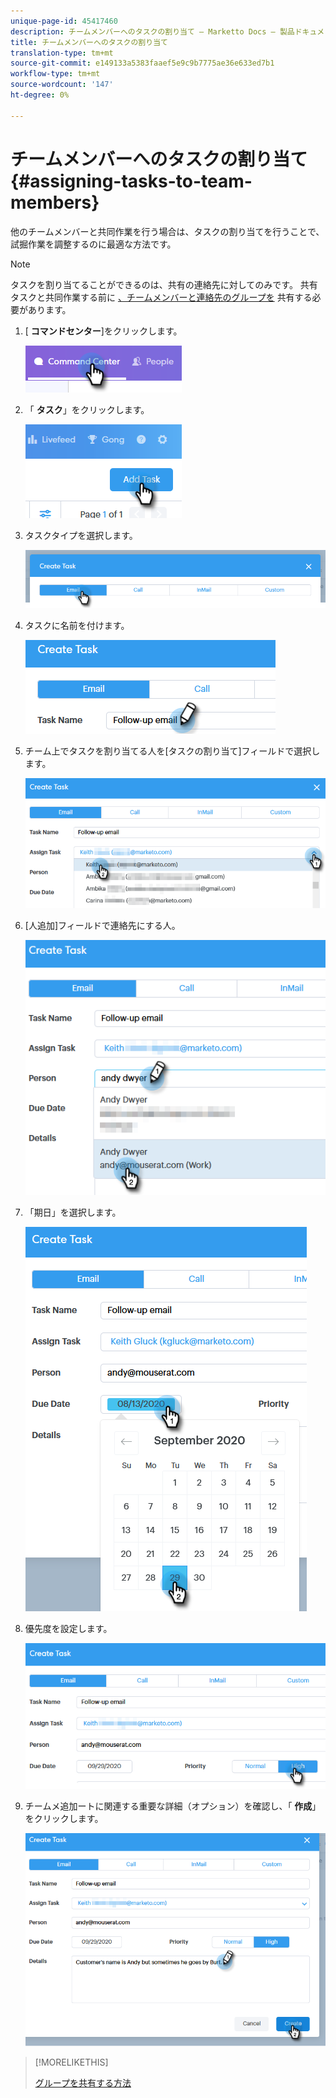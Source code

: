 ```yaml
---
unique-page-id: 45417460
description: チームメンバーへのタスクの割り当て — Marketto Docs — 製品ドキュメント
title: チームメンバーへのタスクの割り当て
translation-type: tm+mt
source-git-commit: e149133a5383faaef5e9c9b7775ae36e633ed7b1
workflow-type: tm+mt
source-wordcount: '147'
ht-degree: 0%

---
```



# チームメンバーへのタスクの割り当て {#assigning-tasks-to-team-members}

他のチームメンバーと共同作業を行う場合は、タスクの割り当てを行うことで、試掘作業を調整するのに最適な方法です。

>[!NOTE]
>
>タスクを割り当てることができるのは、共有の連絡先に対してのみです。 共有タスクと共同作業する前に [、チームメンバーと連絡先のグループを](http://docs.marketo.com/x/fwDb) 共有する必要があります。

1. [ **コマンドセンター**]をクリックします。

   ![](assets/one-1.png)

1. 「 **タスク**」をクリックします。

   ![](assets/two-1.png)

1. タスクタイプを選択します。

   ![](assets/three-1.png)

1. タスクに名前を付けます。

   ![](assets/four-1.png)

1. チーム上でタスクを割り当てる人を[タスクの割り当て]フィールドで選択します。

   ![](assets/five.png)

1. [人追加]フィールドで連絡先にする人。

   ![](assets/six.png)

1. 「期日」を選択します。

   ![](assets/seven.png)

1. 優先度を設定します。

   ![](assets/eight.png)

1. チームメ追加ートに関連する重要な詳細（オプション）を確認し、「 **作成**」をクリックします。

   ![](assets/nine.png)

>[!MORELIKETHIS]
>
>[グループを共有する方法](http://docs.marketo.com/x/fwDb)

